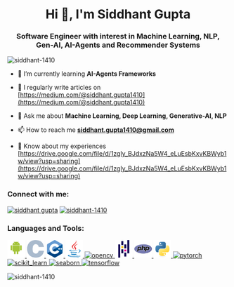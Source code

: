 
<h1 align="center">Hi 👋, I'm Siddhant Gupta</h1>
<h3 align="center">Software Engineer with interest in Machine Learning, NLP, Gen-AI, AI-Agents and Recommender Systems</h3>

<p align="left"> <img src="https://komarev.com/ghpvc/?username=siddhant-1410&label=Profile%20views&color=0e75b6&style=flat" alt="siddhant-1410" /> </p>

- 🌱 I’m currently learning **AI-Agents Frameworks**

- 📝 I regularly write articles on [https://medium.com/@siddhant.gupta1410](https://medium.com/@siddhant.gupta1410)

- 💬 Ask me about **Machine Learning, Deep Learning, Generative-AI, NLP**

- 📫 How to reach me **siddhant.gupta1410@gmail.com**

- 📄 Know about my experiences [https://drive.google.com/file/d/1zgly_BJdxzNa5W4_eLuEsbKxvKBWyb1w/view?usp=sharing](https://drive.google.com/file/d/1zgly_BJdxzNa5W4_eLuEsbKxvKBWyb1w/view?usp=sharing)

<h3 align="left">Connect with me:</h3>
<p align="left">
<a href="https://linkedin.com/in/siddhant gupta" target="blank"><img align="center" src="https://raw.githubusercontent.com/rahuldkjain/github-profile-readme-generator/master/src/images/icons/Social/linked-in-alt.svg" alt="siddhant gupta" height="30" width="40" /></a>
<a href="https://www.leetcode.com/siddhant-1410" target="blank"><img align="center" src="https://raw.githubusercontent.com/rahuldkjain/github-profile-readme-generator/master/src/images/icons/Social/leet-code.svg" alt="siddhant-1410" height="30" width="40" /></a>
</p>

<h3 align="left">Languages and Tools:</h3>
<p align="left"> <a href="https://developer.android.com" target="_blank" rel="noreferrer"> <img src="https://raw.githubusercontent.com/devicons/devicon/master/icons/android/android-original-wordmark.svg" alt="android" width="40" height="40"/> </a> <a href="https://www.cprogramming.com/" target="_blank" rel="noreferrer"> <img src="https://raw.githubusercontent.com/devicons/devicon/master/icons/c/c-original.svg" alt="c" width="40" height="40"/> </a> <a href="https://www.w3schools.com/cpp/" target="_blank" rel="noreferrer"> <img src="https://raw.githubusercontent.com/devicons/devicon/master/icons/cplusplus/cplusplus-original.svg" alt="cplusplus" width="40" height="40"/> </a> <a href="https://www.java.com" target="_blank" rel="noreferrer"> <img src="https://raw.githubusercontent.com/devicons/devicon/master/icons/java/java-original.svg" alt="java" width="40" height="40"/> </a> <a href="https://opencv.org/" target="_blank" rel="noreferrer"> <img src="https://www.vectorlogo.zone/logos/opencv/opencv-icon.svg" alt="opencv" width="40" height="40"/> </a> <a href="https://pandas.pydata.org/" target="_blank" rel="noreferrer"> <img src="https://raw.githubusercontent.com/devicons/devicon/2ae2a900d2f041da66e950e4d48052658d850630/icons/pandas/pandas-original.svg" alt="pandas" width="40" height="40"/> </a> <a href="https://www.php.net" target="_blank" rel="noreferrer"> <img src="https://raw.githubusercontent.com/devicons/devicon/master/icons/php/php-original.svg" alt="php" width="40" height="40"/> </a> <a href="https://www.python.org" target="_blank" rel="noreferrer"> <img src="https://raw.githubusercontent.com/devicons/devicon/master/icons/python/python-original.svg" alt="python" width="40" height="40"/> </a> <a href="https://pytorch.org/" target="_blank" rel="noreferrer"> <img src="https://www.vectorlogo.zone/logos/pytorch/pytorch-icon.svg" alt="pytorch" width="40" height="40"/> </a> <a href="https://scikit-learn.org/" target="_blank" rel="noreferrer"> <img src="https://upload.wikimedia.org/wikipedia/commons/0/05/Scikit_learn_logo_small.svg" alt="scikit_learn" width="40" height="40"/> </a> <a href="https://seaborn.pydata.org/" target="_blank" rel="noreferrer"> <img src="https://seaborn.pydata.org/_images/logo-mark-lightbg.svg" alt="seaborn" width="40" height="40"/> </a> <a href="https://www.tensorflow.org" target="_blank" rel="noreferrer"> <img src="https://www.vectorlogo.zone/logos/tensorflow/tensorflow-icon.svg" alt="tensorflow" width="40" height="40"/> </a> </p>

<p><img align="center" src="https://github-readme-stats.vercel.app/api/top-langs?username=siddhant-1410&show_icons=true&locale=en&layout=compact" alt="siddhant-1410" /></p>

